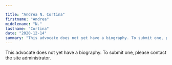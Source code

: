 ```yaml
---

title: "Andrea N. Cortina"
firstname: "Andrea"
middlename: "N."
lastname: "Cortina"
date: "2020-12-14"
summary: "This advocate does not yet have a biography. To submit one, please contact the site administrator."
---
```

This advocate does not yet have a biography. To submit one, please contact the site administrator.

